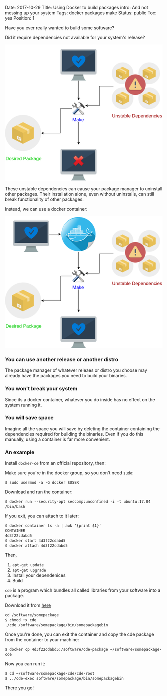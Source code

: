 Date: 2017-10-29
Title: Using Docker to build packages
intro: And not messing up your system
Tags: docker packages make
Status: public
Toc: yes
Position: 1

Have you ever really wanted to build some software?

Did it require dependencies not available for your system's release?

![Package dependencies break system](/images/unstable-package-building.png)

These unstable dependencies can cause your package manager to uninstall other packages. Their installation alone, even without uninstalls, can still break functionality of other packages.

Instead, we can use a docker container:

![Using docker for building packages](/images/docker-package-building.png)

### You can use another release or another distro

The package manager of whatever releaes or distro you choose may already have the packages you need to build your binaries.

### You won't break your system

Since its a docker container, whatever you do inside has no effect on the system running it. 

### You will save space

Imagine all the space you will save by deleting the container containing the dependencies required for building the binaries. Even if you do this manually, using a container is far more convenient.

### An example

Install `docker-ce` from an official repository, then:

Make sure you're in the docker group, so you don't need `sudo`:

```
$ sudo usermod -a -G docker $USER
```

Download and run the container:

```
$ docker run --security-opt seccomp:unconfined -i -t ubuntu:17.04 /bin/bash
```

If you exit, you can attach to it later:

```
$ docker container ls -a | awk '{print $1}'
CONTAINER
4d3f22cdabd5
$ docker start 4d3f22cdabd5
$ docker attach 4d3f22cdabd5
```

Then,

1. `apt-get update`
2. `apt-get upgrade`
3. Install your dependenices
4. Build

`cde` is a program which bundles all called libraries from your software into a package.

Download it from [here](http://www.pgbovine.net/cde.html)

```
cd /software/somepackage
$ chmod +x cde
./cde /software/somepackage/bin/somepackagebin
```

Once you're done, you can exit the container and copy the cde package from the container to your machine:

```
$ docker cp 4d3f22cdabd5:/software/cde-package ~/software/somepackage-cde
```

Now you can run it:

```
$ cd ~/software/somepackage-cde/cde-root
$ ../cde-exec software/somepackage/bin/somepackagebin
```

There you go!
